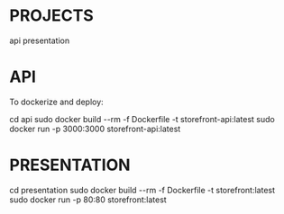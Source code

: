 # PROJECTS
api
presentation

# API
To dockerize and deploy:

cd api
sudo docker build --rm -f Dockerfile -t storefront-api:latest
sudo docker run -p 3000:3000 storefront-api:latest

# PRESENTATION
cd presentation
sudo docker build --rm -f Dockerfile -t storefront:latest
sudo docker run -p 80:80 storefront:latest